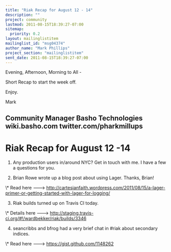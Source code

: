 ```yaml
---
title: "Riak Recap for August 12 - 14"
description: ""
project: community
lastmod: 2011-08-15T18:39:27-07:00
sitemap:
  priority: 0.2
layout: mailinglistitem
mailinglist_id: "msg04374"
author_name: "Mark Phillips"
project_section: "mailinglistitem"
sent_date: 2011-08-15T18:39:27-07:00
---
```



Evening, Afternoon, Morning to All -

Short Recap to start the week off.

Enjoy.

Mark

Community Manager
Basho Technologies
wiki.basho.com
twitter.com/pharkmillups
------------------------

Riak Recap for August 12 -14
======================

1) Any production users in/around NYC? Get in touch with me. I have a
few a questions for you.

2) Brian Rowe wrote up a blog post about using Lager. Thanks, Brian!

\\* Read here ---&gt;
http://cartesianfaith.wordpress.com/2011/08/15/a-lager-primer-or-getting-started-with-lager-for-logging/

3) Riak builds turned up on Travis CI today.

\\* Details here ---&gt; http://staging.travis-ci.org/#!/wardbekker/riak/builds/3346

4) seancribbs and bfrog had a very brief chat in #riak about secondary
indices.

\\* Read here ---&gt; https://gist.github.com/1148262

